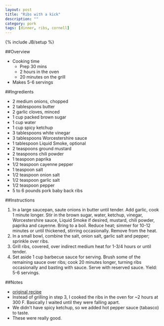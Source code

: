 ```yaml
---
layout: post
title: "Ribs with a kick"
description: ""
category: pork
tags: [dinner, ribs, cornell]
---
```

{% include JB/setup %}

##Overview

* Cooking time
    * Prep 30 mins
    * 2 hours in the oven
    * 20 minutes on the grill
* Makes 5-6 servings

##Ingredients

* 2 medium onions, chopped
* 2 tablespoons butter
* 2 garlic cloves, minced
* 1 cup packed brown sugar
* 1 cup water
* 1 cup spicy ketchup
* 3 tablespoons white vinegar
* 3 tablespoons Worcestershire sauce
* 1 tablespoon Liquid Smoke, optional
* 2 teaspoons ground mustard
* 2 teaspoons chili powder
* 1 teaspoon paprika
* 1/2 teaspoon cayenne pepper
* 1 teaspoon salt
* 1/2 teaspoon onion salt
* 1/2 teaspoon garlic salt
* 1/2 teaspoon pepper
* 5 to 6 pounds pork baby back ribs

##Instructions

1. In a large saucepan, saute onions in butter until tender. Add garlic, cook 1 minute longer. Stir in the brown sugar, water, ketchup, vinegar, Worcestershire sauce, Liquid Smoke if desired, mustard, chili powder, paprika and cayenne. Bring to a boil. Reduce heat; simmer for 10-12 minutes or until thickened, stirring occasionally. Remove from the heat.
2. In a small bowl, combine the salt, onion salt, garlic salt and pepper; sprinkle over ribs.
3. Grill ribs, covered, over indirect medium heat for 1-3/4 hours or until tender.
4. Set aside 1 cup barbecue sauce for serving. Brush some of the remaining sauce over ribs; cook 20 minutes longer, turning ribs occasionally and basting with sauce. Serve with reserved sauce. Yield: 5-6 servings. 

##Notes

* [original recipe](http://www.tasteofhome.com/Recipes/Ribs-with-a-Kick)
* Instead of grilling in step 3, I cooked the ribs in the oven for ~2 hours at 300 F.  Basically I waited until they were falling apart.
* We didn't have spicy ketchup, so we added hot pepper sauce (tabasco) to taste.
* These were really good.
